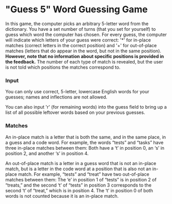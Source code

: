 # "Guess 5" Word Guessing Game

In this game, the computer picks an arbitrary 5-letter word from the dictionary. You have a set number of turns (that you set for yourself) to guess which word the computer has chosen. For every guess, the computer will indicate which letters of your guess were correct: '\*' for in-place matches (correct letters in the correct position) and '+' for out-of-place matches (letters that do appear in the word, but not in the same position). **However, note that no information about specific positions is provided in the feedback.** The number of each type of match is revealed, but the user is not told which positions the matches correspond to.

### Input
You can only use correct, 5-letter, lowercase English words for your guesses; names and inflections are not allowed.

You can also input 'r' (for remaining words) into the guess field to bring up a list of all possible leftover words based on your previous guesses.

### Matches

An in-place match is a letter that is both the same, and in the same place, in a guess and a code word. For example, the words “tests” and “tasks” have three in-place matches between them: Both have a ‘t’ in position 0, an ‘s’ in position 2, and another ‘s’ in position 4.

An out-of-place match is a letter in a guess word that is not an in-place match, but is a letter in the code word at a position that is also not an in-place match. For example, “tests” and “treat” have two out-of-place matches between them: The ‘e’ in position 1 of “tests” is in position 2 of “treats,” and the second ‘t’ of “tests” in position 3 corresponds to the second ‘t’ of “treat,” which is in position 4. The ‘t’ in position 0 of both words is not counted because it is an in-place match.


	
